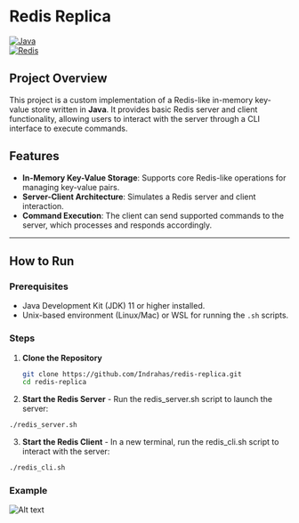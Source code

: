# Redis Replica  

[![Java](https://img.shields.io/badge/Language-Java-007396?logo=java&logoColor=white)](https://www.java.com/)  
[![Redis](https://img.shields.io/badge/Database-Redis-D82C20?logo=redis&logoColor=white)](https://redis.io/)  

## Project Overview  

This project is a custom implementation of a Redis-like in-memory key-value store written in **Java**. It provides basic Redis server and client functionality, allowing users to interact with the server through a CLI interface to execute commands.  

## Features  
- **In-Memory Key-Value Storage**: Supports core Redis-like operations for managing key-value pairs.  
- **Server-Client Architecture**: Simulates a Redis server and client interaction.  
- **Command Execution**: The client can send supported commands to the server, which processes and responds accordingly.  

---

## How to Run  

### Prerequisites  
- Java Development Kit (JDK) 11 or higher installed.  
- Unix-based environment (Linux/Mac) or WSL for running the `.sh` scripts.  

### Steps  

1. **Clone the Repository**  
   ```bash
   git clone https://github.com/Indrahas/redis-replica.git 
   cd redis-replica
   ```
   
2. **Start the Redis Server** - 
Run the redis_server.sh script to launch the server: 
 ```bash
 ./redis_server.sh 
 ```

3. **Start the Redis Client** - 
In a new terminal, run the redis_cli.sh script to interact with the server:
 ```bash
 ./redis_cli.sh 
 ```

### Example
![Alt text](https://i.ibb.co/vcPxDtM/redis-replica.png "a title") 


  
  



